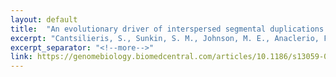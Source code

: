 ```yaml
---
layout: default
title:  "An evolutionary driver of interspersed segmental duplications in primates"
excerpt: "Cantsilieris, S., Sunkin, S. M., Johnson, M. E., Anaclerio, F., Huddleston, J., Baker, C., ..., Mao, Y., ... & Eichler, E. E. (2020). Genome biology, 21(1), 1-35."
excerpt_separator: "<!--more-->"
link: https://genomebiology.biomedcentral.com/articles/10.1186/s13059-020-02074-4
--- 
```

